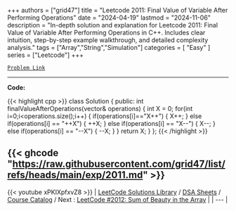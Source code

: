 
+++
authors = ["grid47"]
title = "Leetcode 2011: Final Value of Variable After Performing Operations"
date = "2024-04-19"
lastmod = "2024-11-06"
description = "In-depth solution and explanation for Leetcode 2011: Final Value of Variable After Performing Operations in C++. Includes clear intuition, step-by-step example walkthrough, and detailed complexity analysis."
tags = ["Array","String","Simulation"]
categories = [
    "Easy"
]
series = ["Leetcode"]
+++



[`Problem Link`](https://leetcode.com/problems/final-value-of-variable-after-performing-operations/description/)

---
**Code:**

{{< highlight cpp >}}
class Solution {
public:
    int finalValueAfterOperations(vector<string>& operations) 
    {
        int X = 0;
        for(int i=0;i<operations.size();i++)
        {
            if(operations[i]=="X++")
            {
                X++;
            }
            else if(operations[i] == "++X")
            {
                ++X;
            }
            else if(operations[i] == "X--")
            {
                X--;
            }
            else if(operations[i] == "--X")
            {
                --X;
            }
        }
        return X;
    }
};
{{< /highlight >}}

{{< ghcode "https://raw.githubusercontent.com/grid47/list/refs/heads/main/exp/2011.md" >}}
---
{{< youtube xPKIXpfxvZ8 >}}
| [LeetCode Solutions Library](https://grid47.xyz/leetcode/) / [DSA Sheets](https://grid47.xyz/sheets/) / [Course Catalog](https://grid47.xyz/courses/) / Next : [LeetCode #2012: Sum of Beauty in the Array](https://grid47.xyz/posts/leetcode-2012-sum-of-beauty-in-the-array-solution/) |
| --- |
